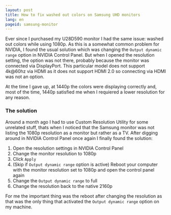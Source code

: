 ```yaml
---
layout: post
title: How to fix washed out colors on Samsung UHD monitors
lang: en
pageid: samsung-monitor
---
```

Ever since I purchased my U28D590 monitor I had the same issue: washed out colors while using 1080p. As this is a somewhat common problem for NVIDIA, I found the usual solution which was changing the `Output dynamic range` option in NVIDIA Control Panel. But when I opened the resolution setting, the option was not there, probably because the monitor was connected via DisplayPort. This particular model does not support 4k@60hz via HDMI as it does not support HDMI 2.0 so connecting via HDMI was not an option. 
<!--more-->
At the time I gave up, at 1440p the colors were displaying correctly and, most of the time, 1440p satisfied me when I requiered a lower resolution for any reason.

### The solution

Around a month ago I had to use Custom Resolution Utility for some unrelated stuff, thats when I noticed that the Samsung monitor was not listing the 1080p resolution as a monitor but rather as a TV. After digging around in NVIDIA Control Panel once again I finally found the solution:

1. Open the resolution settings in NVIDIA Control Panel
2. Change the monitor resolution to 1080p
3. Click `Apply`
4. (Skip if `Output dynamic range` option is active) Reboot your computer with the monitor resolution set to 1080p and open the control panel again
5. Change the `Output dynamic range` to full
6. Change the resolution back to the native 2160p

For me the important thing was the reboot after changing the resolution as that was the only thing that activated the `Output dynamic range` option on my machine.